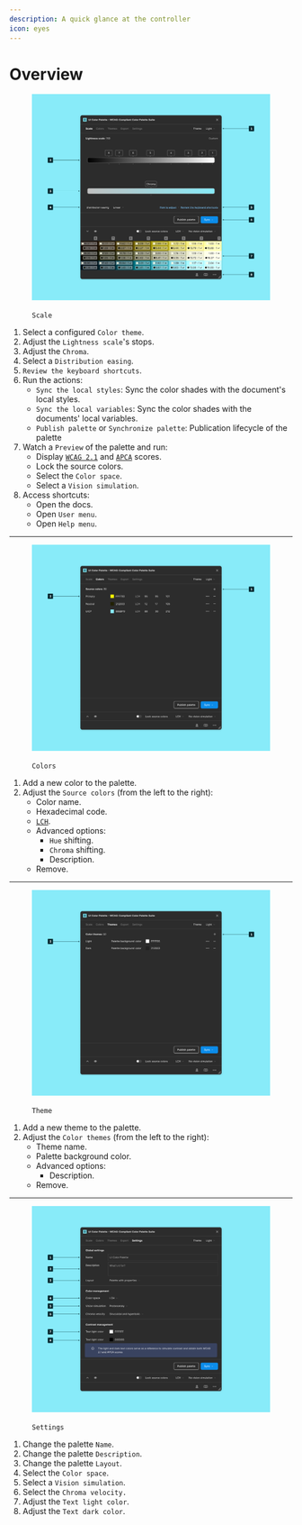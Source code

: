 ```yaml
---
description: A quick glance at the controller
icon: eyes
---
```


# Overview

<figure><img src="../.gitbook/assets/manage_palette-scale.png" alt=""><figcaption><p><code>Scale</code></p></figcaption></figure>

1. Select a configured `Color theme`.
2. Adjust the `Lightness scale`'s stops.
3. Adjust the `Chroma`.
4. Select a `Distribution easing`.
5. `Review the keyboard shortcuts`.
6. Run the actions:
   * `Sync the local styles`: Sync the color shades with the document's local styles.
   * `Sync the local variables`: Sync the color shades with the documents' local variables.
   * `Publish palette` or `Synchronize palette`: Publication lifecycle of the palette
7. Watch a `Preview` of the palette and run:
   * Display [`WCAG 2.1`](../glossary.md#wcag-2.1) and [`APCA`](../glossary.md#apca) scores.
   * Lock the source colors.
   * Select the `Color space`.
   * Select a `Vision simulation`.
8. Access shortcuts:
   * Open the docs.
   * Open `User menu`.
   * Open `Help menu`.

***

<figure><img src="../.gitbook/assets/manage_palette-colors.png" alt=""><figcaption><p><code>Colors</code></p></figcaption></figure>

1. Add a new color to the palette.
2. Adjust the `Source colors` (from the left to the right):
   * Color name.
   * Hexadecimal code.
   * &#x20;[`LCH`](../glossary.md#lch).
   * Advanced options:
     * `Hue` shifting.
     * `Chroma` shifting.
     * Description.
   * Remove.

***

<figure><img src="../.gitbook/assets/manage_palette-themes.png" alt=""><figcaption><p><code>Theme</code></p></figcaption></figure>

1. Add a new theme to the palette.
2. Adjust the `Color themes` (from the left to the right):
   * Theme name.
   * Palette background color.
   * Advanced options:
     * Description.
   * Remove.

***

<figure><img src="../.gitbook/assets/manage_palette-settings.png" alt=""><figcaption><p><code>Settings</code></p></figcaption></figure>

1. Change the palette `Name`.
2. Change the palette `Description`.
3. Change the palette `Layout`.
4. Select the `Color space`.
5. Select a `Vision simulation`.
6. Select the `Chroma velocity.`
7. Adjust the `Text light color`.&#x20;
8. Adjust the `Text dark color`.
